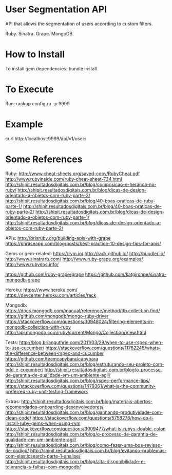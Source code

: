 # User Segmentation API

API that allows the segmentation of users according to custom filters.

Ruby. Sinatra. Grape. MongoDB.

# How to Install

To install gem dependencies:
bundle install

# To Execute

Run:
rackup config.ru -p 9999

# Example

curl http://localhost:9999/api/v1/users

# Some References

Ruby:
http://www.cheat-sheets.org/saved-copy/RubyCheat.pdf
http://www.rubyinside.com/ruby-cheat-sheet-734.html
http://shipit.resultadosdigitais.com.br/blog/composicao-e-heranca-no-ruby/
http://shipit.resultadosdigitais.com.br/blog/dicas-de-design-orientado-a-objetos-com-ruby-parte-3/
http://shipit.resultadosdigitais.com.br/blog/40-boas-praticas-de-ruby-parte-1/
http://shipit.resultadosdigitais.com.br/blog/40-boas-praticas-de-ruby-parte-2/
http://shipit.resultadosdigitais.com.br/blog/dicas-de-design-orientado-a-objetos-com-ruby-parte-1/
http://shipit.resultadosdigitais.com.br/blog/dicas-de-design-orientado-a-objetos-com-ruby-parte-2/

APIs:
http://brisruby.org/building-apis-with-grape
https://phraseapp.com/blog/posts/best-practice-10-design-tips-for-apis/

Gems or gem-related:
https://rvm.io/
http://rack.github.io/
http://bundler.io/
http://www.sinatrarb.com/
http://www.ruby-grape.org/examples/
http://www.rubydoc.info/

https://github.com/ruby-grape/grape
https://github.com/katgironpe/sinatra-mongodb-grape

Heroku:
https://www.heroku.com/
https://devcenter.heroku.com/articles/rack

Mongodb:
https://docs.mongodb.com/manual/reference/method/db.collection.find/
https://github.com/mongodb/mongo-ruby-driver
https://stackoverflow.com/questions/30948024/filtering-elements-in-mongodb-collection-with-ruby
http://api.mongodb.com/ruby/current/Mongo/Collection/View.html

Tests:
http://blog.brianguthrie.com/2011/03/29/when-to-use-rspec-when-to-use-cucumber/
https://stackoverflow.com/questions/11762245/whats-the-difference-between-rspec-and-cucumber
https://github.com/teamcapybara/capybara
http://shipit.resultadosdigitais.com.br/blog/estruturando-seu-projeto-com-bdd-e-cucumber/
http://shipit.resultadosdigitais.com.br/blog/o-processo-de-garantia-de-qualidade-em-um-ambiente-agil/
http://shipit.resultadosdigitais.com.br/blog/rspec-performance-tips/
https://stackoverflow.com/questions/1479361/what-is-the-community-preferred-ruby-unit-testing-framework

Extras:
http://shipit.resultadosdigitais.com.br/blog/materiais-abertos-recomendados-onboarding-desenvolvedores/
http://shipit.resultadosdigitais.com.br/blog/ganhando-produtividade-com-clean-code/
https://stackoverflow.com/questions/5758276/how-do-i-install-ruby-gems-when-using-rvm
https://stackoverflow.com/questions/3009477/what-is-rubys-double-colon
http://shipit.resultadosdigitais.com.br/blog/o-processo-de-garantia-de-qualidade-em-um-ambiente-agil/
http://shipit.resultadosdigitais.com.br/blog/como-fazer-uma-boa-revisao-de-codigo/
http://shipit.resultadosdigitais.com.br/blog/evitando-problemas-com-elasticsearch-parte-1-analise/
http://shipit.resultadosdigitais.com.br/blog/alta-disponibilidade-e-tolerancia-a-falhas-com-mongodb/
